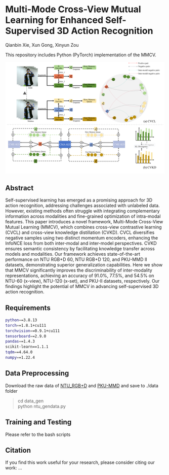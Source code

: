 # Multi-Mode Cross-View Mutual Learning for Enhanced Self-Supervised 3D Action Recognition
Qianbin Xie, Xun Gong, Xinyun Zou

This repository includes Python (PyTorch) implementation of the MMCV.

![](https://github.com/xievito/MMCV/blob/main/images/MMCV.png)

## Abstract
Self-supervised learning has emerged as a promising approach for 3D action recognition, addressing challenges associated with unlabeled data. 
However, existing methods often struggle with integrating complementary information across modalities and fine-grained optimization of 
intra-modal features. This paper introduces a novel framework, Multi-Mode Cross-View Mutual Learning (MMCV), which combines cross-view 
contrastive learning (CVCL) and cross-view knowledge distillation (CVKD). CVCL diversifies negative samples using two distinct momentum 
encoders, enhancing the InfoNCE loss from both inter-modal and inter-model perspectives. CVKD ensures semantic consistency by facilitating 
knowledge transfer across models and modalities. Our framework achieves state-of-the-art performance on NTU RGB+D 60, NTU RGB+D 120, and 
PKU-MMD II datasets, demonstrating superior generalization capabilities. Here we show that MMCV significantly improves the discriminability 
of inter-modality representations, achieving an accuracy of 91.0%, 77.5%, and 54.5% on NTU-60 (x-view), NTU-120 (x-set), and PKU-II datasets,
respectively. Our findings highlight the potential of MMCV in advancing self-supervised 3D action recognition.
## Requirements

```bash
python==3.8.13
torch==1.8.1+cu111
torchvision==0.9.1+cu111
tensorboard==2.9.0
pandas==1.4.3
scikit-learn==1.1.1
tqdm==4.64.0
numpy==1.22.4
```

## Data Preprocessing

Download the raw data of [NTU_RGB+D](https://github.com/shahroudy/NTURGB-D) and [PKU-MMD](https://www.icst.pku.edu.cn/struct/Projects/PKUMMD.html) and save to ./data folder
>cd data_gen \
>python ntu_gendata.py
## Training and Testing
Please refer to the bash scripts

## Citation
If you find this work useful for your research, please consider citing our work:
...

